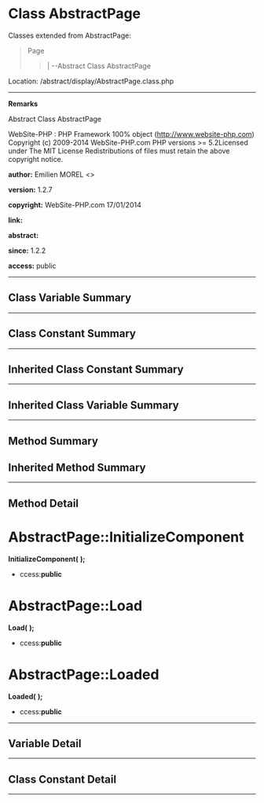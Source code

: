 # Class AbstractPage #




Classes extended from AbstractPage:
> Page
> > |
> > --Abstract Class AbstractPage



Location: /abstract/display/AbstractPage.class.php


---



**Remarks**

Abstract Class AbstractPage


WebSite-PHP : PHP Framework 100% object (http://www.website-php.com)  Copyright (c) 2009-2014 WebSite-PHP.com  PHP versions >= 5.2Licensed under The MIT License  Redistributions of files must retain the above copyright notice.


**author:** Emilien MOREL <>

**version:** 1.2.7

**copyright:** WebSite-PHP.com 17/01/2014

**link:**

**abstract:**

**since:** 1.2.2

**access:** public



---

## Class Variable Summary ##


---

## Class Constant Summary ##



---

## Inherited Class Constant Summary ##



---

## Inherited Class Variable Summary ##



---

## Method Summary ##


## Inherited Method Summary ##


---

## Method Detail ##



# AbstractPage::InitializeComponent #

**InitializeComponent(**
**);**




  * ccess:**public**



# AbstractPage::Load #

**Load(**
**);**




  * ccess:**public**



# AbstractPage::Loaded #

**Loaded(**
**);**




  * ccess:**public**




---


## Variable Detail ##


---

## Class Constant Detail ##



---
